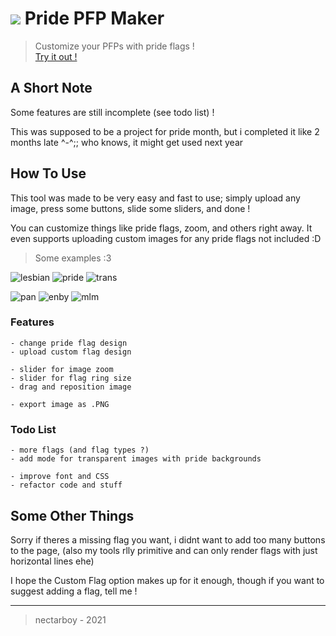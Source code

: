 # <img src='https://github.com/nectarboy/pride-pfp-maker/blob/main/src/assets/logo_32.png?raw=true'> Pride PFP Maker
>Customize your PFPs with pride flags !<br>
[Try it out !](https://nectarboy.github.io/pride-pfp-maker/)

## A Short Note
Some features are still incomplete (see todo list) !

This was supposed to be a project for pride month,
but i completed it like 2 months late ^-^;; who knows, it might get used next year

## How To Use
This tool was made to be very easy and fast to use;
simply upload any image, press some buttons, slide some sliders, and done !

You can customize things like pride flags, zoom, and others right away.
It even supports uploading custom images for any pride flags not included :D

>Some examples :3

![lesbian](https://github.com/nectarboy/pride-pfp-maker/blob/main/examples/previews/0.png?raw=true)
![pride](https://github.com/nectarboy/pride-pfp-maker/blob/main/examples/previews/1.png?raw=true)
![trans](https://github.com/nectarboy/pride-pfp-maker/blob/main/examples/previews/2.png?raw=true)

![pan](https://github.com/nectarboy/pride-pfp-maker/blob/main/examples/previews/3.png?raw=true)
![enby](https://github.com/nectarboy/pride-pfp-maker/blob/main/examples/previews/4.png?raw=true)
![mlm](https://github.com/nectarboy/pride-pfp-maker/blob/main/examples/previews/5.png?raw=true)

### Features
```
- change pride flag design
- upload custom flag design

- slider for image zoom
- slider for flag ring size
- drag and reposition image

- export image as .PNG
```

### Todo List
```
- more flags (and flag types ?)
- add mode for transparent images with pride backgrounds

- improve font and CSS
- refactor code and stuff
```

## Some Other Things
Sorry if theres a missing flag you want, i didnt want to add too many buttons to the page,
(also my tools rlly primitive and can only render flags with just horizontal lines ehe)

I hope the Custom Flag option makes up for it enough, though if you want to suggest adding a flag, tell me !

---

>nectarboy - 2021
